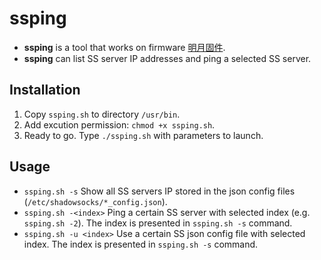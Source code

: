 # ssping
- **ssping** is a tool that works on firmware [明月固件](https://www.myopenwrt.org/).
- **ssping** can list SS server IP addresses and ping a selected SS server.

## Installation
1. Copy `ssping.sh` to directory `/usr/bin`.
2. Add excution permission: `chmod +x ssping.sh`.
3. Ready to go. Type `./ssping.sh` with parameters to launch.

## Usage
- `ssping.sh -s` Show all SS servers IP stored in the json config files (`/etc/shadowsocks/*_config.json`).
- `ssping.sh -<index>` Ping a certain SS server with selected index (e.g. `ssping.sh -2`). The index is presented in `ssping.sh -s` command.
- `ssping.sh -u <index>` Use a certain SS json config file with selected index. The index is presented in `ssping.sh -s` command.